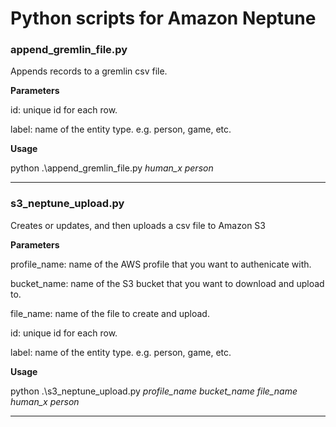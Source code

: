 # Python scripts for Amazon Neptune

### append_gremlin_file.py
Appends records to a gremlin csv file.

**Parameters**

id: unique id for each row.

label: name of the entity type. e.g. person, game, etc.

**Usage**

python .\append_gremlin_file.py *human_x* *person*

---

### s3_neptune_upload.py
Creates or updates, and then uploads a csv file to Amazon S3

**Parameters**

profile_name: name of the AWS profile that you want to authenicate with.

bucket_name: name of the S3 bucket that you want to download and upload to.

file_name: name of the file to create and upload.

id: unique id for each row.

label: name of the entity type. e.g. person, game, etc.

**Usage**

python .\s3_neptune_upload.py *profile_name* *bucket_name* *file_name* *human_x* *person*

---
